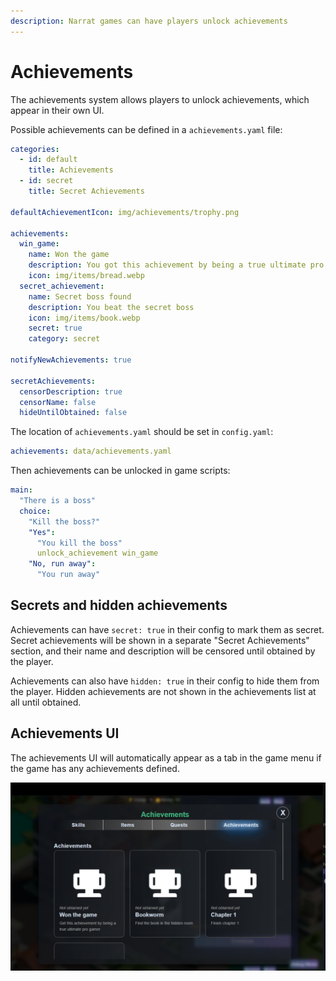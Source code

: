 ```yaml
---
description: Narrat games can have players unlock achievements
---
```


# Achievements

The achievements system allows players to unlock achievements, which appear in their own UI.

Possible achievements can be defined in a `achievements.yaml` file:

```yaml
categories:
  - id: default
    title: Achievements
  - id: secret
    title: Secret Achievements

defaultAchievementIcon: img/achievements/trophy.png

achievements:
  win_game:
    name: Won the game
    description: You got this achievement by being a true ultimate pro gamer
    icon: img/items/bread.webp
  secret_achievement:
    name: Secret boss found
    description: You beat the secret boss
    icon: img/items/book.webp
    secret: true
    category: secret

notifyNewAchievements: true

secretAchievements:
  censorDescription: true
  censorName: false
  hideUntilObtained: false
```

The location of `achievements.yaml` should be set in `config.yaml`:

```yaml
achievements: data/achievements.yaml
```

Then achievements can be unlocked in game scripts:

```yaml
main:
  "There is a boss"
  choice:
    "Kill the boss?"
    "Yes":
      "You kill the boss"
      unlock_achievement win_game
    "No, run away":
      "You run away"
```

## Secrets and hidden achievements

Achievements can have `secret: true` in their config to mark them as secret. Secret achievements will be shown in a separate "Secret Achievements" section, and their name and description will be censored until obtained by the player.

Achievements can also have `hidden: true` in their config to hide them from the player. Hidden achievements are not shown in the achievements list at all until obtained.

## Achievements UI

The achievements UI will automatically appear as a tab in the game menu if the game has any achievements defined.

![Achievements UI](./images/achievements.png)
